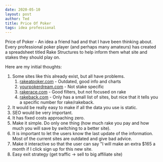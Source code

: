 ```yaml
---
date: 2020-05-10
layout: post
author: Ted
title: Price Of Poker
tags: idea professional
---
```

Price of Poker - An idea a friend had and that I have been thinking about. Every professional poker player (and perhaps many amateurs) has created a spreadsheet titled Rake Structures to help inform them what site and stakes they should play on.

Here are my initial thoughts:

1. Some sites like this already exist, but all have problems.
   1. [rakeatpoker.com](https://rakeatpoker.com/) - Outdated, good info and charts
   1. [yourpokerdream.com](https://www.yourpokerdream.com/the-big-rake-comparison-of-all-online-poker-sites-2018/) - Not stake specific
   1. [rakerace.com](http://www.rakerace.com/poker_rooms) - Good filters, but not focused on rake
   1. [rakeback.com](http://www.rakeback.com/rakeback-calculator/) - Only has a small list of sites, but nice that it tells you a specific number for rake/rakeback.
1. It would be really easy to make if all the data you use is static.
1. SEO would be very important.
1. It has fixed costs approaching zero.
1. Make it simple. Do only one thing (how much rake you pay and how much you will save by switching to a better site).
1. It is important to let the users know the last update of the information. Most of the current sites are outdated and give bad advice.
1. Make it interactive so that the user can say "I will make an extra $165 a month if I click sign up for this new site.
1. Easy exit strategy (get traffic -> sell to big affiliate site)
